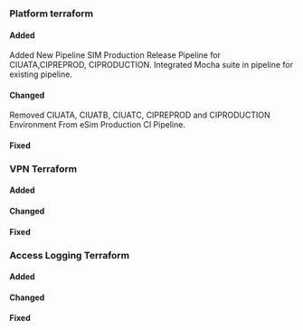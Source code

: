 ### Platform terraform
#### Added
Added New Pipeline SIM Production Release Pipeline for CIUATA,CIPREPROD, CIPRODUCTION.
Integrated Mocha suite in pipeline for existing pipeline.
#### Changed
Removed CIUATA, CIUATB, CIUATC, CIPREPROD and CIPRODUCTION Environment From eSim Production CI Pipeline.
#### Fixed

### VPN Terraform
#### Added
#### Changed
#### Fixed

### Access Logging Terraform
#### Added
#### Changed
#### Fixed
